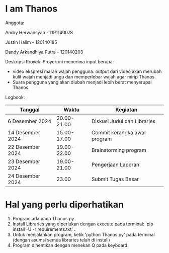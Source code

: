 # I am Thanos

Anggota:

Andry Herwansyah - 1191140078

Justin Halim - 120140185

Dandy Arkandhiya Putra - 120140203

Deskripsi Proyek:
Proyek ini menerima input berupa:

- video ekspresi marah wajah pengguna. output dari video akan merubah kulit wajah menjadi ungu dan memperlebar wajah agar mirip Thanos.
- Suara pengguna yang akan diubah menjadi lebih berat menyerupai Thanos.

Logbook:

| Tanggal          | Waktu       | Kegiatan                     |
| ---------------- | ----------- | ---------------------------- |
| 6 Desember 2024  | 20.00-21.00 | Diskusi Judul dan Libraries  |
| 14 Desember 2024 | 15.00-17.00 | Commit kerangka awal program |
| 22 Desember 2024 | 19.00-22.00 | Brainstorming program        |
| 23 Desember 2024 | 19.00-21.00 | Pengerjaan Laporan           |
| 24 Desember 2024 | 23.00       | Submit Tugas Besar           |

# Hal yang perlu diperhatikan

1. Program ada pada Thanos.py
2. Install Libraries yang diperlukan dengan execute pada terminal: 'pip install -U -r requirements.txt' .
3. Untuk menjalankan program, ketik 'python Thanos.py' pada terminal (dengan asumsi semua libraries telah di install)
4. Program dihentikan dengan menekan Q pada keyboard
